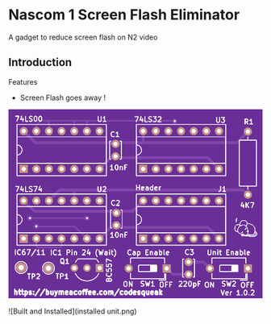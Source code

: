 # Nascom 1 Screen Flash Eliminator

A gadget to reduce screen flash on N2 video

## Introduction


Features

* Screen Flash goes away !


![PCB From JLCPCB](pcb.png)

![Built and Installed](installed unit.png)
